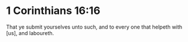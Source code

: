 # 1 Corinthians 16:16

That ye submit yourselves unto such, and to every one that helpeth with [us], and laboureth.